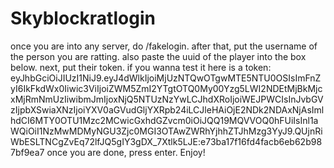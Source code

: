 # Skyblockratlogin

once you are into any server, do /fakelogin.
after that, put the username of the person you are ratting.
also paste the uuid of the player into the box below.
next, put their token.  if you wanna test it here is a token: eyJhbGciOiJIUzI1NiJ9.eyJ4dWlkIjoiMjUzNTQwOTgwMTE5NTU0OSIsImFnZyI6IkFkdWx0Iiwic3ViIjoiZWM5ZmI2YTgtOTQ0My00Yzg5LWI2NDEtMjBkMjcxMjRmNmUzIiwibmJmIjoxNjQ5NTUzNzYwLCJhdXRoIjoiWEJPWCIsInJvbGVzIjpbXSwiaXNzIjoiYXV0aGVudGljYXRpb24iLCJleHAiOjE2NDk2NDAxNjAsImlhdCI6MTY0OTU1Mzc2MCwicGxhdGZvcm0iOiJQQ19MQVVOQ0hFUiIsInl1aWQiOiI1NzMwMDMyNGU3Zjc0MGI3OTAwZWRhYjhhZTJhMzg3YyJ9.QUjnRiWbESLTNCgZvEq72lfJQ5gIY3gDX_7Xtlk5LJE:e73ba17f16fd4facb6eb62b987bf9ea7
once you are done, press enter.
Enjoy!
